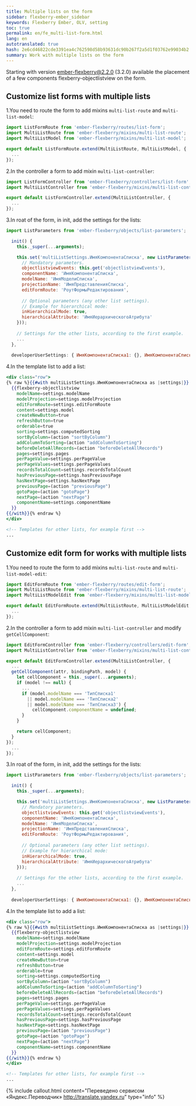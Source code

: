 ```yaml
---
title: Multiple lists on the form
sidebar: flexberry-ember_sidebar
keywords: Flexberry Ember, OLV, setting
toc: true
permalink: en/fe_multi-list-form.html
lang: en
autotranslated: true
hash: 2e6cd46822cde3391ea4c762598d58b93631dc90b267f2a5d1f03762e99034b2
summary: Work with multiple lists on the form
---
```


Starting with version ember-flexberry@2.2.0 (3.2.0) available the placement of a few components flexberry-objectlistview on the form.

## Customize list forms with multiple lists

1.You need to route the form to add mixins `multi-list-route` and `multi-list-model`:

```javascript
import ListFormRoute from 'ember-flexberry/routes/list-form';
import MultiListRoute from 'ember-flexberry/mixins/multi-list-route';
import MultiListModel from 'ember-flexberry/mixins/multi-list-model';

export default ListFormRoute.extend(MultiListRoute, MultiListModel, {
  ...
});
```

2.In the controller a form to add mixin `multi-list-controller`:

```javascript
import ListFormController from 'ember-flexberry/controllers/list-form';
import MultiListController from 'ember-flexberry/mixins/multi-list-controller';

export default ListFormController.extend(MultiListController, {
  ...
});
```

3.In roat of the form, in init, add the settings for the lists:

```javascript
import ListParameters from 'ember-flexberry/objects/list-parameters';
```

```javascript
  init() {
    this._super(...arguments);

    this.set('multiListSettings.ИмяКомпонентаСписка', new ListParameters({
      // Mandatory parameters. 
      objectlistviewEvents: this.get('objectlistviewEvents'),
      componentName: 'ИмяКомпонентаСписка',
      modelName: 'ИмяМоделиСписка',
      projectionName: 'ИмяПредставленияСписка',
      editFormRoute: 'РоутФормыРедактирования',
      
      // Optional parameters (any other list settings). 
      // Example for hierarchical mode: 
      inHierarchicalMode: true,
      hierarchicalAttribute: 'ИмяИерархическогоАтрибута'
    }));
    
    // Settings for the other lists, according to the first example. 
    ...
  },
  
  developerUserSettings: { ИмяКомпонентаСписка1: {}, ИмяКомпонентаСписка2: {}, ИмяКомпонентаСписка3: {}, ... },
```

4.In the template list to add a list:
```hbs
<div class="row">
{% raw %}{{#with multiListSettings.ИмяКомпонентаСписка as |settings|}}
  {{flexberry-objectlistview
    modelName=settings.modelName
    modelProjection=settings.modelProjection
    editFormRoute=settings.editFormRoute
    content=settings.model
    createNewButton=true
    refreshButton=true
    orderable=true
    sorting=settings.computedSorting
    sortByColumn=(action "sortByColumn")
    addColumnToSorting=(action "addColumnToSorting")
    beforeDeleteAllRecords=(action "beforeDeleteAllRecords")
    pages=settings.pages
    perPageValue=settings.perPageValue
    perPageValues=settings.perPageValues
    recordsTotalCount=settings.recordsTotalCount
    hasPreviousPage=settings.hasPreviousPage
    hasNextPage=settings.hasNextPage
    previousPage=(action "previousPage")
    gotoPage=(action "gotoPage")
    nextPage=(action "nextPage")
    componentName=settings.componentName
  }}
{{/with}}{% endraw %}
</div>

<!-- Templates for other lists, for example first -->
...
```
## Customize edit form for works with multiple lists

1.You need to route the form to add mixins `multi-list-route` and `multi-list-model-edit`:

```javascript
import EditFormRoute from 'ember-flexberry/routes/edit-form';
import MultiListRoute from 'ember-flexberry/mixins/multi-list-route';
import MultiListModelEdit from 'ember-flexberry/mixins/multi-list-model-edit';

export default EditFormRoute.extend(MultiListRoute, MultiListModelEdit, {
  ...
});
```

2.In the controller a form to add mixin `multi-list-controller` and modify `getCellComponent`:

```javascript
import EditFormController from 'ember-flexberry/controllers/edit-form';
import MultiListController from 'ember-flexberry/mixins/multi-list-controller';

export default EditFormController.extend(MultiListController, {
  ...
  getCellComponent(attr, bindingPath, model) {
    let cellComponent = this._super(...arguments);
    if (model !== null) {
      ...
      if (model.modelName === 'ТипСписка1'
        || model.modelName === 'ТипСписка2'
        || model.modelName === 'ТипСписка3') {
          cellComponent.componentName = undefined;
      }
    }

    return cellComponent;
  }
});
  ...
});
```

3.In roat of the form, in init, add the settings for the lists:

```javascript
import ListParameters from 'ember-flexberry/objects/list-parameters';
```

```javascript
  init() {
    this._super(...arguments);

    this.set('multiListSettings.ИмяКомпонентаСписка', new ListParameters({
      // Mandatory parameters. 
      objectlistviewEvents: this.get('objectlistviewEvents'),
      componentName: 'ИмяКомпонентаСписка',
      modelName: 'ИмяМоделиСписка',
      projectionName: 'ИмяПредставленияСписка',
      editFormRoute: 'РоутФормыРедактирования',
      
      // Optional parameters (any other list settings). 
      // Example for hierarchical mode: 
      inHierarchicalMode: true,
      hierarchicalAttribute: 'ИмяИерархическогоАтрибута'
    }));
    
    // Settings for the other lists, according to the first example. 
    ...
  },
  
  developerUserSettings: { ИмяКомпонентаСписка1: {}, ИмяКомпонентаСписка2: {}, ИмяКомпонентаСписка3: {}, ... },
```

4.In the template list to add a list:
```hbs
<div class="row">
{% raw %}{{#with multiListSettings.ИмяКомпонентаСписка as |settings|}}
  {{flexberry-objectlistview
    modelName=settings.modelName
    modelProjection=settings.modelProjection
    editFormRoute=settings.editFormRoute
    content=settings.model
    createNewButton=true
    refreshButton=true
    orderable=true
    sorting=settings.computedSorting
    sortByColumn=(action "sortByColumn")
    addColumnToSorting=(action "addColumnToSorting")
    beforeDeleteAllRecords=(action "beforeDeleteAllRecords")
    pages=settings.pages
    perPageValue=settings.perPageValue
    perPageValues=settings.perPageValues
    recordsTotalCount=settings.recordsTotalCount
    hasPreviousPage=settings.hasPreviousPage
    hasNextPage=settings.hasNextPage
    previousPage=(action "previousPage")
    gotoPage=(action "gotoPage")
    nextPage=(action "nextPage")
    componentName=settings.componentName
  }}
{{/with}}{% endraw %}
</div>

<!-- Templates for other lists, for example first -->
...
```



{% include callout.html content="Переведено сервисом «Яндекс.Переводчик» <http://translate.yandex.ru>" type="info" %}